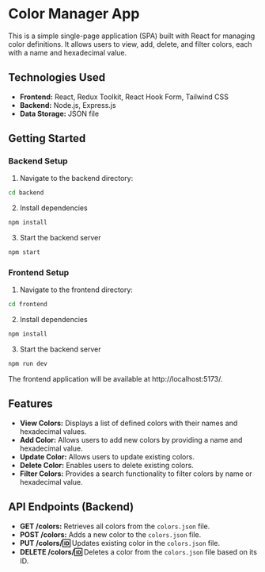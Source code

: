 # Color Manager App

This is a simple single-page application (SPA) built with React for managing color definitions. It allows users to view, add, delete, and filter colors, each with a name and hexadecimal value.

## Technologies Used

- **Frontend:** React, Redux Toolkit, React Hook Form, Tailwind CSS
- **Backend:** Node.js, Express.js
- **Data Storage:** JSON file

## Getting Started

### Backend Setup

1. Navigate to the backend directory:

```bash
cd backend
```

2. Install dependencies

```bash
npm install
```

3. Start the backend server

```bash
npm start
```

### Frontend Setup

1. Navigate to the frontend directory:

```bash
cd frontend
```

2. Install dependencies

```bash
npm install
```

3. Start the backend server

```bash
npm run dev
```

The frontend application will be available at http://localhost:5173/.

## Features

- **View Colors:** Displays a list of defined colors with their names and hexadecimal values.
- **Add Color:** Allows users to add new colors by providing a name and hexadecimal value.
- **Update Color:** Allows users to update existing colors.
- **Delete Color:** Enables users to delete existing colors.
- **Filter Colors:** Provides a search functionality to filter colors by name or hexadecimal value.

## API Endpoints (Backend)

- **GET /colors:** Retrieves all colors from the `colors.json` file.
- **POST /colors:** Adds a new color to the `colors.json` file.
- **PUT /colors/:id:** Updates existing color in the `colors.json` file.
- **DELETE /colors/:id:** Deletes a color from the `colors.json` file based on its ID.
